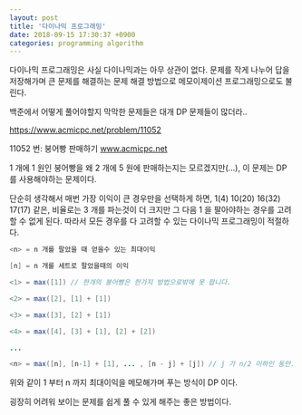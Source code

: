 ```yaml
---
layout: post
title: '다이나믹 프로그래밍'
date: 2018-09-15 17:30:37 +0900
categories: programming algorithm
---
```


다이나믹 프로그래밍은 사실 다이나믹과는 아무 상관이 없다. 문제를 작게 나누어 답을 저장해가며 큰 문제를 해결하는 문제 해결 방법으로 메모이제이션 프로그래밍으로도 불린다.

백준에서 어떻게 풀어야할지 막막한 문제들은 대개 DP 문제들이 많더라..

https://www.acmicpc.net/problem/11052

11052 번: 붕어빵 판매하기
www.acmicpc.net

1 개에 1 원인 붕어빵을 왜 2 개에 5 원에 판매하는지는 모르겠지만(...), 이 문제는 DP 를 사용해야하는 문제이다.

단순히 생각해서 매번 가장 이익이 큰 경우만을 선택하게 하면, 1(4) 10(20) 16(32) 17(17) 같은, 비율로는 3 개를 파는것이 더 크지만 그 다음 1 을 팔아야하는 경우를 고려할 수 없게 된다. 따라서 모든 경우를 다 고려할 수 있는 다이나믹 프로그래밍이 적절하다.

```java
<n> = n 개를 팔았을 때 얻을수 있는 최대이익

[n] = n 개를 세트로 팔았을때의 이익

<1> = max([1]) // 한개의 붕어빵은 한가지 방법으로밖에 못 팝니다.

<2> = max([2], [1] + [1])

<3> = max([3], [2] + [1])

<4> = max([4], [3] + [1], [2] + [2])

...

<n> = max([n], [n-1] + [1], ... , [n - j] + [j]) // j 가 n/2 이하인 동안.
```

위와 같이 1 부터 n 까지 최대이익을 메모해가며 푸는 방식이 DP 이다.

굉장히 어려워 보이는 문제를 쉽게 풀 수 있게 해주는 좋은 방법이다.
